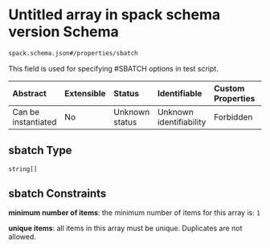 # Untitled array in spack schema version Schema

```txt
spack.schema.json#/properties/sbatch
```

This field is used for specifying #SBATCH options in test script.

| Abstract            | Extensible | Status         | Identifiable            | Custom Properties | Additional Properties | Access Restrictions | Defined In                                                             |
| :------------------ | :--------- | :------------- | :---------------------- | :---------------- | :-------------------- | :------------------ | :--------------------------------------------------------------------- |
| Can be instantiated | No         | Unknown status | Unknown identifiability | Forbidden         | Allowed               | none                | [spack.schema.json\*](../out/spack.schema.json "open original schema") |

## sbatch Type

`string[]`

## sbatch Constraints

**minimum number of items**: the minimum number of items for this array is: `1`

**unique items**: all items in this array must be unique. Duplicates are not allowed.
